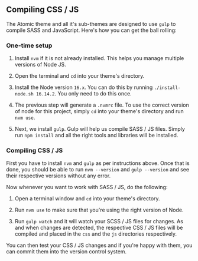 ## Compiling CSS / JS

The Atomic theme and all it's sub-themes are designed to use `gulp` to compile
SASS and JavaScript. Here's how you can get the ball rolling:

### One-time setup

  1. Install `nvm` if it is not already installed. This helps you manage
     multiple versions of Node JS.

  1. Open the terminal and `cd` into your theme's directory.

  1. Install the Node version `16.x`. You can do this by running
     `./install-node.sh 16.14.2`. You only need to do this once.

  1. The previous step will generate a `.nvmrc` file. To use the correct
     version of node for this project, simply `cd` into your theme's directory
     and run `nvm use`.

  1. Next, we install `gulp`. Gulp will help us compile SASS / JS files. Simply
     run `npm install` and all the right tools and libraries will be installed.

### Compiling CSS / JS

First you have to install `nvm` and `gulp` as per instructions above. Once that
is done, you should be able to run `nvm --version` and `gulp --version` and
see their respective versions without any error.

Now whenever you want to work with SASS / JS, do the following:

  1. Open a terminal window and `cd` into your theme's directory.

  1. Run `nvm use` to make sure that you're using the right version of Node.

  1. Run `gulp watch` and it will watch your SCSS / JS files for changes. As
     and when changes are detected, the respective CSS / JS files will be
     compiled and placed in the `css` and the `js` directories respectively.

You can then test your CSS / JS changes and if you're happy with them, you can
commit them into the version control system.
